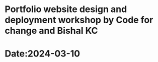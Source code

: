 # Portfolio website design and deployment workshop by Code for change and Bishal KC
# Date:2024-03-10
